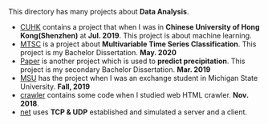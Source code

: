 This directory has many projects about **Data Analysis**.

+ [CUHK](https://github.com/HaiyangYu1999/CodeBackup/tree/master/python/CUHK) contains a project that when I was in **Chinese University of Hong Kong(Shenzhen)** at **Jul. 2019**. This project is about machine learning.
+ [MTSC](https://github.com/HaiyangYu1999/CodeBackup/tree/master/python/MTSC) is a project about **Multivariable Time Series Classification**. This project is my Bachelor Dissertation.  **May. 2020**
+ [Paper](https://github.com/HaiyangYu1999/CodeBackup/tree/master/python/Paper) is another project which is used to **predict precipitation**. This project is my secondary Bachelor Dissertation.  **Mar. 2019**
+ [MSU](https://github.com/HaiyangYu1999/CodeBackup/tree/master/python/MSU) has the project when I was an exchange student in Michigan State University. **Fall, 2019**
+ [crawler](https://github.com/HaiyangYu1999/CodeBackup/tree/master/python/crawler) contains some code when I studied web HTML crawler. **Nov. 2018**. 
+ [net](https://github.com/HaiyangYu1999/CodeBackup/tree/master/python/net) uses **TCP & UDP** established and simulated a server and a client. 